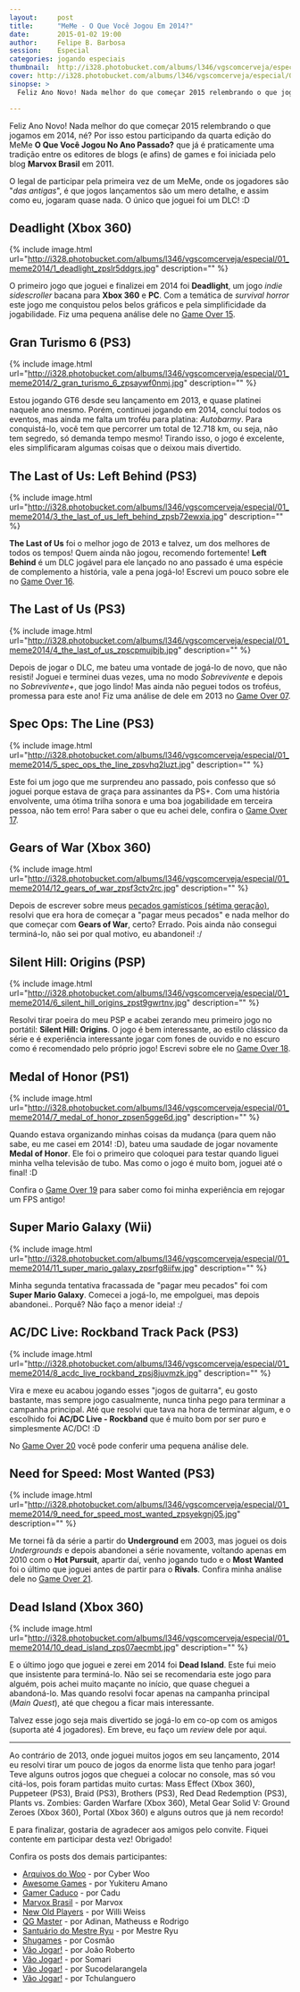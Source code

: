 ```yaml
---
layout:     post
title:      "MeMe - O Que Você Jogou Em 2014?"
date:       2015-01-02 19:00
author:     Felipe B. Barbosa
session:    Especial
categories: jogando especiais
thumbnail:  http://i328.photobucket.com/albums/l346/vgscomcerveja/especial/01_meme2014/post_thumbnail_zpspiwelwkw.jpg
cover: http://i328.photobucket.com/albums/l346/vgscomcerveja/especial/01_meme2014/post_header_zpsjgs8rnpy.jpg
sinopse: >
  Feliz Ano Novo! Nada melhor do que começar 2015 relembrando o que jogamos em 2014, né? Por isso estou participando da quarta edição do MeMe O Que Você Jogou No Ano Passado? que já é praticamente uma tradição entre os editores de blogs (e afins) de games e foi iniciada pelo blog Marvox Brasil em 2011.

---
```

Feliz Ano Novo! Nada melhor do que começar 2015 relembrando o que jogamos em 2014, né? Por isso estou participando da quarta edição do MeMe **O Que Você Jogou No Ano Passado?** que já é praticamente uma tradição entre os editores de blogs (e afins) de games e foi iniciada pelo blog **Marvox Brasil** em 2011.

O legal de participar pela primeira vez de um MeMe, onde os jogadores são "*das antigas*", é que jogos lançamentos são um mero detalhe, e assim como eu, jogaram quase nada. O único que joguei foi um DLC! :D

## Deadlight (Xbox 360)

{% include image.html url="http://i328.photobucket.com/albums/l346/vgscomcerveja/especial/01_meme2014/1_deadlight_zpslr5ddgrs.jpg" description="" %}

O primeiro jogo que joguei e finalizei em 2014 foi **Deadlight**, um jogo *indie sidescroller* bacana para **Xbox 360** e **PC**. Com a temática de *survival horror* este jogo me conquistou pelos belos gráficos e pela simplificidade da jogabilidade. Fiz uma pequena análise dele no [Game Over 15](/jogando/analise/2014/01/02/analise-deadlight-xbox-360.html).

## Gran Turismo 6 (PS3)

{% include image.html url="http://i328.photobucket.com/albums/l346/vgscomcerveja/especial/01_meme2014/2_gran_turismo_6_zpsaywf0nmj.jpg" description="" %}

Estou jogando GT6 desde seu lançamento em 2013, e quase platinei naquele ano mesmo. Porém, continuei jogando em 2014, concluí todos os eventos, mas ainda me falta um troféu para platina: *Autobarmy*. Para conquistá-lo, você tem que percorrer um total de 12.718 km, ou seja, não tem segredo, só demanda tempo mesmo! Tirando isso, o jogo é excelente, eles simplificaram algumas coisas que o deixou mais divertido.

## The Last of Us: Left Behind (PS3)

{% include image.html url="http://i328.photobucket.com/albums/l346/vgscomcerveja/especial/01_meme2014/3_the_last_of_us_left_behind_zpsb72ewxia.jpg" description="" %}

**The Last of Us** foi o melhor jogo de 2013 e talvez, um dos melhores de todos os tempos! Quem ainda não jogou, recomendo fortemente! **Left Behind** é um DLC jogável para ele lançado no ano passado é uma espécie de complemento a história, vale a pena jogá-lo! Escrevi um pouco sobre ele no [Game Over 16](/jogando/analise/2014/03/09/analise-the-last-of-us-left-behind-dlc-ps3.html).

## The Last of Us (PS3)

{% include image.html url="http://i328.photobucket.com/albums/l346/vgscomcerveja/especial/01_meme2014/4_the_last_of_us_zpscpmujbjb.jpg" description="" %}

Depois de jogar o DLC, me bateu uma vontade de jogá-lo de novo, que não resisti! Joguei e terminei duas vezes, uma no modo *Sobrevivente* e depois no *Sobrevivente+*, que jogo lindo! Mas ainda não peguei todos os troféus, promessa para este ano! Fiz uma análise de dele em 2013 no [Game Over 07](/jogando/analise/2013/06/23/analise-the-last-of-us-ps3.html).

## Spec Ops: The Line (PS3)

{% include image.html url="http://i328.photobucket.com/albums/l346/vgscomcerveja/especial/01_meme2014/5_spec_ops_the_line_zpsvhq2luzt.jpg" description="" %}

Este foi um jogo que me surprendeu ano passado, pois confesso que só joguei porque estava de graça para assinantes da PS+. Com uma história envolvente, uma ótima trilha sonora e uma boa jogabilidade em terceira pessoa, não tem erro! Para saber o que eu achei dele, confira o [Game Over 17](/jogando/analise/2014/07/19/analise-spec-ops-the-line-ps3.html).

## Gears of War (Xbox 360)

{% include image.html url="http://i328.photobucket.com/albums/l346/vgscomcerveja/especial/01_meme2014/12_gears_of_war_zpsf3ctv2rc.jpg" description="" %}

Depois de escrever sobre meus [pecados gamísticos (sétima geração)](/jogando/toplist/2014/05/01/pecados-gamisticos-setima-geracao.html), resolvi que era hora de começar a "pagar meus pecados" e nada melhor do que começar com **Gears of War**, certo? Errado. Pois ainda não consegui terminá-lo, não sei por qual motivo, eu abandonei! :/

## Silent Hill: Origins (PSP)

{% include image.html url="http://i328.photobucket.com/albums/l346/vgscomcerveja/especial/01_meme2014/6_silent_hill_origins_zpst9gwrtnv.jpg" description="" %}

Resolvi tirar poeira do meu PSP e acabei zerando meu primeiro jogo no portátil: **Silent Hill: Origins**. O jogo é bem interessante, ao estilo clássico da série e é experiência interessante jogar com fones de ouvido e no escuro como é recomendado pelo próprio jogo! Escrevi sobre ele no [Game Over 18](/jogando/analise/2014/08/03/analise-silent-hill-origins-psp.html).

## Medal of Honor (PS1)

{% include image.html url="http://i328.photobucket.com/albums/l346/vgscomcerveja/especial/01_meme2014/7_medal_of_honor_zpsen5gge6d.jpg" description="" %}

Quando estava organizando minhas coisas da mudança (para quem não sabe, eu me casei em 2014! :D), bateu uma saudade de jogar novamente **Medal of Honor**. Ele foi o primeiro que coloquei para testar quando liguei minha velha televisão de tubo. Mas como o jogo é muito bom, joguei até o final! :D

Confira o [Game Over 19](/jogando/analise/2014/09/11/analise-medal-of-honor-ps1.html) para saber como foi minha experiência em rejogar um FPS antigo!

## Super Mario Galaxy (Wii)

{% include image.html url="http://i328.photobucket.com/albums/l346/vgscomcerveja/especial/01_meme2014/11_super_mario_galaxy_zpsrfg8iifw.jpg" description="" %}

Minha segunda tentativa fracassada de "pagar meu pecados" foi com **Super Mario Galaxy**. Comecei a jogá-lo, me empolguei, mas depois abandonei.. Porquê? Não faço a menor ideia! :/

## AC/DC Live: Rockband Track Pack (PS3)

{% include image.html url="http://i328.photobucket.com/albums/l346/vgscomcerveja/especial/01_meme2014/8_acdc_live_rockband_zpsj8juvmzk.jpg" description="" %}

Vira e mexe eu acabou jogando esses "jogos de guitarra", eu gosto bastante, mas sempre jogo casualmente, nunca tinha pego para terminar a campanha principal. Até que resolvi que tava na hora de terminar algum, e o escolhido foi **AC/DC Live - Rockband** que é muito bom por ser puro e simplesmente AC/DC! :D

No [Game Over 20](/jogando/analise/2014/11/04/analise-acdc-live-rockband-ps3.html) você pode conferir uma pequena análise dele.

## Need for Speed: Most Wanted (PS3)

{% include image.html url="http://i328.photobucket.com/albums/l346/vgscomcerveja/especial/01_meme2014/9_need_for_speed_most_wanted_zpsyekgnj05.jpg" description="" %}

Me tornei fã da série a partir do **Underground** em 2003, mas joguei os dois *Undergrounds* e depois abandonei a série novamente, voltando apenas em 2010 com o **Hot Pursuit**, apartir daí, venho jogando tudo e o **Most Wanted** foi o último que joguei antes de partir para o **Rivals**. Confira minha análise dele no [Game Over 21](jogando/analise/2014/12/26/analise-need-for-speed-most-wanted-ps3.html).

## Dead Island (Xbox 360)

{% include image.html url="http://i328.photobucket.com/albums/l346/vgscomcerveja/especial/01_meme2014/10_dead_island_zps07aecmbt.jpg" description="" %}

E o último jogo que joguei e zerei em 2014 foi **Dead Island**. Este fui meio que insistente para terminá-lo. Não sei se recomendaria este jogo para alguém, pois achei muito maçante no início, que quase cheguei a abandoná-lo. Mas quando resolvi focar apenas na campanha principal (*Main Quest*), até que chegou a ficar mais interessante.

Talvez esse jogo seja mais divertido se jogá-lo em co-op com os amigos (suporta até 4 jogadores). Em breve, eu faço um *review* dele por aqui.

---

Ao contrário de 2013, onde joguei muitos jogos em seu lançamento, 2014 eu resolvi tirar um pouco de jogos da enorme lista que tenho para jogar! Teve alguns outros jogos que cheguei a colocar no console, mas só vou citá-los, pois foram partidas muito curtas: Mass Effect (Xbox 360), Puppeteer (PS3), Braid (PS3), Brothers (PS3), Red Dead Redemption (PS3), Plants vs. Zombies: Garden Warfare (Xbox 360), Metal Gear Solid V: Ground Zeroes (Xbox 360), Portal (Xbox 360) e alguns outros que já nem recordo!

E para finalizar, gostaria de agradecer aos amigos pelo convite. Fiquei contente em participar desta vez! Obrigado!

Confira os posts dos demais participantes:

- [Arquivos do Woo](http://arquivosdowoo.blogspot.com.br/2014/12/o-que-voce-jogou-em-2014.html) - por Cyber Woo
- [Awesome Games](https://www.youtube.com/watch?v=vOtyhZflgw4) - por Yukiteru Amano
- [Gamer Caduco](http://gamercaduco.com/2014/12/22/meme-o-que-voce-jogou-em-2014/) - por Cadu
- [Marvox Brasil](http://marvoxbrasil.wordpress.com/2014/12/30/meme-gamer-o-que-voce-jogou-em-2014/) - por Marvox
- [New Old Players](http://newoldplayers.blogspot.com.br/2014/12/meme-gamer-o-que-eu-joguei-em-2014.html) - por Willi Weiss
- [QG Master](http://qgmaster.blogspot.com.br/2014/12/meme-gamer-o-que-voce-jogou-em-2014.html) - por Adinan, Matheuss e Rodrigo
- [Santuário do Mestre Ryu](http://www.santuariodomestreryu.com.br/2014/12/o-que-voce-jogou-em-2014-king-of.html) - por Mestre Ryu
- [Shugames](http://shugames.blogspot.com.br/2014/12/meme-gamer-o-que-voce-jogou-em-2014.html) - por Cosmão
- [Vão Jogar!](http://vaojogar.com.br/escrito/o-que-eu-joguei-em-2014-joao-roberto) - por João Roberto
- [Vão Jogar!](http://vaojogar.com.br/escrito/o-que-eu-joguei-em-2014-somari) - por Somari
- [Vão Jogar!](http://vaojogar.com.br/escrito/o-que-eu-joguei-em-2014-sucodelarangela) - por Sucodelarangela
- [Vão Jogar!](http://vaojogar.com.br/escrito/o-que-eu-joguei-em-2014-tchulanguero) - por Tchulanguero

